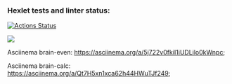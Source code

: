 ### Hexlet tests and linter status:
[![Actions Status](https://github.com/Nikitang/frontend-project-44/actions/workflows/hexlet-check.yml/badge.svg)](https://github.com/Nikitang/frontend-project-44/actions)

<a href="https://codeclimate.com/github/Nikitang/frontend-project-44/maintainability"><img src="https://api.codeclimate.com/v1/badges/168f7c90cf2137d8c04f/maintainability" /></a>

Asciinema brain-even: https://asciinema.org/a/5j722v0fkiI1iUDLilo0kWnpc;

Asciinema brain-calc: https://asciinema.org/a/Qt7H5xn1xca62h44HWuTJf249;
